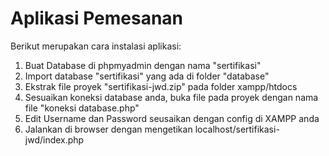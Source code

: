 # Aplikasi Pemesanan

Berikut merupakan cara instalasi aplikasi:
1. Buat Database di phpmyadmin dengan nama "sertifikasi"
2. Import database "sertifikasi" yang ada di folder "database"
3. Ekstrak file proyek "sertifikasi-jwd.zip" pada folder xampp/htdocs
4. Sesuaikan koneksi database anda, buka file pada proyek dengan nama file "koneksi database.php"
5. Edit Username dan Password seusaikan dengan config di XAMPP anda
6. Jalankan di browser dengan mengetikan localhost/sertifikasi-jwd/index.php